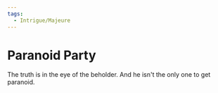 ```yaml
---
tags:
  - Intrigue/Majeure
---
```

# Paranoid Party
The truth is in the eye of the beholder.
And he isn't the only one to get paranoid.